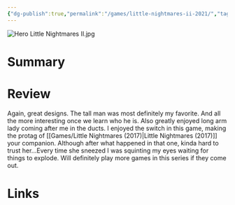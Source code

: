 ```yaml
---
{"dg-publish":true,"permalink":"/games/little-nightmares-ii-2021/","tags":["streamed"],"created":"2024-07-23","updated":"2024-08-14"}
---
```



![Hero Little Nightmares II.jpg](/img/user/Attachments/Hero%20Little%20Nightmares%20II.jpg)

# Summary

# Review

Again, great designs. The tall man was most definitely my favorite. And all the more interesting once we learn who he is. Also greatly enjoyed long arm lady coming after me in the ducts. I enjoyed the switch in this game, making the protag of [[Games/Little Nightmares (2017)\|Little Nightmares (2017)]] your companion. Although after what happened in that one, kinda hard to trust her...Every time she sneezed I was squinting my eyes waiting for things to explode. Will definitely play more games in this series if they come out.

# Links
